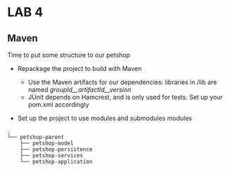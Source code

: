 <div class="pb"></div>

# LAB 4

## Maven

Time to put some structure to our petshop

- Repackage the project to build with Maven
  - Use the Maven artifacts for our dependencies: libraries in /lib are named *groupId__artifactId__version*
  - JUnit depends on Hamcrest, and is only used for tests. Set up your pom.xml accordingly

- Set up the project to use modules and submodules modules 

```
.
└── petshop-parent
    ├── petshop-model
    ├── petshop-persistence
    ├── petshop-services
    └── petshop-application
```
